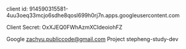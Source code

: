 client id: 914590315581-4uu3oeq33mcjo6sdhe8qosl699h0rj7n.apps.googleusercontent.com

Client Secret:
OxXJEQ0FWhAzmXCIdeoiohFZ

Google zachyu.publiccode@gmail.com
Project stepheng-study-dev